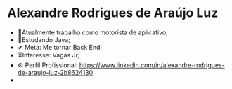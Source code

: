 # Alexandre Rodrigues de Araújo Luz

 - 🚗Atualmente trabalho como motorista de aplicativo;
 - 🚀Estudando Java; 
 - ✔ Meta: Me tornar Back End;
 - ⏳Interesse: Vagas Jr;
 - ⚙ Perfil Profissional: https://www.linkedin.com/in/alexandre-rodrigues-de-araujo-luz-2b8624130
 - 



